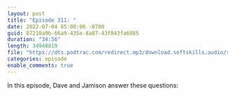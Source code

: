 ```yaml
---
layout: post
title: "Episode 311: "
date: 2022-07-04 05:00:00 -0700
guid: 87210a9b-66a9-435e-8a87-43f843fa6085
duration: "34:56"
length: 34948819
file: "https://dts.podtrac.com/redirect.mp3/download.softskills.audio/sse-311.mp3"
categories: episode
enable_comments: true
---
```


In this episode, Dave and Jamison answer these questions:



